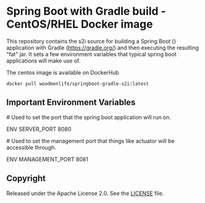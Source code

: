 Spring Boot with Gradle build - CentOS/RHEL Docker image
========================================================

This repository contains the s2i source for building a Spring Boot () application with Gradle (https://gradle.org/) and then executing the resulting "fat" jar.  It sets a few environment variables that typical spring boot applications will make use of. 

The centos image is available on DockerHub
```
docker pull woodmenlife/springboot-gradle-s2i:latest
```

Important Environment Variables
-------------------------------

&#35; Used to set the port that the spring boot application will run on.

ENV SERVER_PORT 8080

&#35; Used to set the management port that things like actuator will be accessible through.

ENV MANAGEMENT_PORT 8081





Copyright
--------------------

Released under the Apache License 2.0. See the [LICENSE](LICENSE) file.